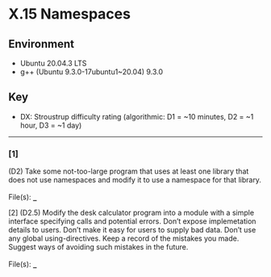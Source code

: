 # X.15 Namespaces

## Environment
- Ubuntu 20.04.3 LTS
- g++ (Ubuntu 9.3.0-17ubuntu1~20.04) 9.3.0

## Key
- DX: Stroustrup difficulty rating (algorithmic: D1 = ~10 minutes, D2 = ~1 hour, D3 = ~1 day)

---

### \[1\]
(D2) Take some not-too-large program that uses at least one library that does not use namespaces and modify it to use a namespace for that library.\
\
File(s): [`_`](./)

[2] (D2.5) Modify the desk calculator program into a module with a simple interface specifying calls and potential errors. Don’t expose implemetation details to users. Don’t make it easy for users to supply bad data. Don’t use any global using-directives. Keep a record of the mistakes you made. Suggest ways of avoiding such mistakes in the future.\
\
File(s): [`_`](./)
